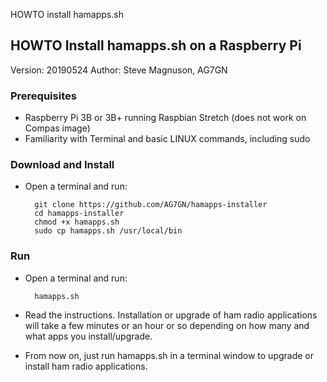HOWTO install hamapps.sh
## HOWTO Install hamapps.sh on a Raspberry Pi  

Version: 20190524
Author: Steve Magnuson, AG7GN

### Prerequisites

- Raspberry Pi 3B or 3B+ running Raspbian Stretch (does not work on Compas image)
- Familiarity with Terminal and basic LINUX commands, including sudo

### Download and Install

- Open a terminal and run:

		git clone https://github.com/AG7GN/hamapps-installer  
		cd hamapps-installer 
		chmod +x hamapps.sh
		sudo cp hamapps.sh /usr/local/bin  

### Run		

- Open a terminal and run:

		hamapps.sh  

- Read the instructions.  Installation or upgrade of ham radio applications will take a few minutes or
an hour or so depending on how many and what apps you install/upgrade.  

- From now on, just run hamapps.sh in a terminal window to upgrade or 
install ham radio applications.

